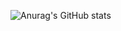 ![Anurag's GitHub stats](https://github-readme-stats.vercel.app/api?username=ikazman&count_private=true&hide=prs,issues,contribs)

